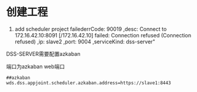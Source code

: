 # 创建工程

1. add scheduler project failederrCode: 90019 ,desc: Connect to 172.16.42.10:8091 [/172.16.42.10] failed: Connection refused (Connection refused) ,ip: slave2 ,port: 9004 ,serviceKind: dss-server"

DSS-SERVER需要配置azkaban

端口为azkaban web端口
```
##azkaban
wds.dss.appjoint.scheduler.azkaban.address=https://slave1:8443
```